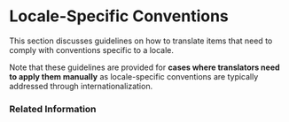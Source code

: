 # Locale-Specific Conventions

This section discusses guidelines on how to translate items that need to comply with conventions specific to a locale.

Note that these guidelines are provided for **cases where translators need to apply them manually** as locale-specific conventions are typically addressed through internationalization.

### Related Information
